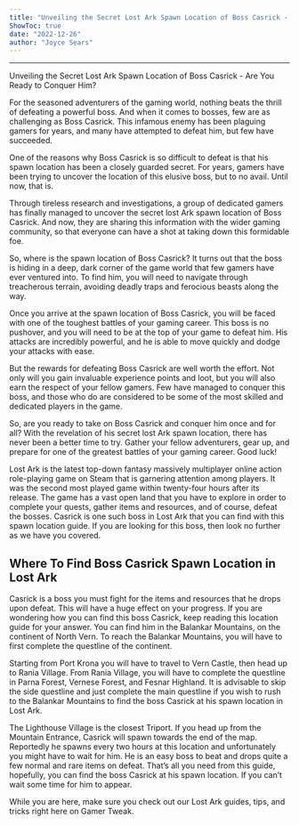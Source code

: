 ```yaml
---
title: "Unveiling the Secret Lost Ark Spawn Location of Boss Casrick - Are You Ready to Conquer Him?"
ShowToc: true 
date: "2022-12-26"
author: "Joyce Sears"
---
```

*****
Unveiling the Secret Lost Ark Spawn Location of Boss Casrick - Are You Ready to Conquer Him?

For the seasoned adventurers of the gaming world, nothing beats the thrill of defeating a powerful boss. And when it comes to bosses, few are as challenging as Boss Casrick. This infamous enemy has been plaguing gamers for years, and many have attempted to defeat him, but few have succeeded.

One of the reasons why Boss Casrick is so difficult to defeat is that his spawn location has been a closely guarded secret. For years, gamers have been trying to uncover the location of this elusive boss, but to no avail. Until now, that is.

Through tireless research and investigations, a group of dedicated gamers has finally managed to uncover the secret lost Ark spawn location of Boss Casrick. And now, they are sharing this information with the wider gaming community, so that everyone can have a shot at taking down this formidable foe.

So, where is the spawn location of Boss Casrick? It turns out that the boss is hiding in a deep, dark corner of the game world that few gamers have ever ventured into. To find him, you will need to navigate through treacherous terrain, avoiding deadly traps and ferocious beasts along the way.

Once you arrive at the spawn location of Boss Casrick, you will be faced with one of the toughest battles of your gaming career. This boss is no pushover, and you will need to be at the top of your game to defeat him. His attacks are incredibly powerful, and he is able to move quickly and dodge your attacks with ease.

But the rewards for defeating Boss Casrick are well worth the effort. Not only will you gain invaluable experience points and loot, but you will also earn the respect of your fellow gamers. Few have managed to conquer this boss, and those who do are considered to be some of the most skilled and dedicated players in the game.

So, are you ready to take on Boss Casrick and conquer him once and for all? With the revelation of his secret lost Ark spawn location, there has never been a better time to try. Gather your fellow adventurers, gear up, and prepare for one of the greatest battles of your gaming career. Good luck!


Lost Ark is the latest top-down fantasy massively multiplayer online action role-playing game on Steam that is garnering attention among players. It was the second most played game within twenty-four hours after its release. The game has a vast open land that you have to explore in order to complete your quests, gather items and resources, and of course, defeat the bosses. Casrick is one such boss in Lost Ark that you can find with this spawn location guide. If you are looking for this boss, then look no further as we have you covered.
 
## Where To Find Boss Casrick Spawn Location in Lost Ark
 

 
Casrick is a boss you must fight for the items and resources that he drops upon defeat. This will have a huge effect on your progress. If you are wondering how you can find this boss Casrick, keep reading this location guide for your answer. You can find him in the Balankar Mountains, on the continent of North Vern. To reach the Balankar Mountains, you will have to first complete the questline of the continent.
 
Starting from Port Krona you will have to travel to Vern Castle, then head up to Rania Village. From Rania Village, you will have to complete the questline in Parna Forest, Vernese Forest, and Fesnar Highland. It is advisable to skip the side questline and just complete the main questline if you wish to rush to the Balankar Mountains to find the boss Casrick at his spawn location in Lost Ark.
 
The Lighthouse Village is the closest Triport. If you head up from the Mountain Entrance, Casrick will spawn towards the end of the map. Reportedly he spawns every two hours at this location and unfortunately you might have to wait for him. He is an easy boss to beat and drops quite a few normal and rare items on defeat. That’s all you need from this guide, hopefully, you can find the boss Casrick at his spawn location. If you can’t wait some time for him to appear.
 
While you are here, make sure you check out our Lost Ark guides, tips, and tricks right here on Gamer Tweak.



